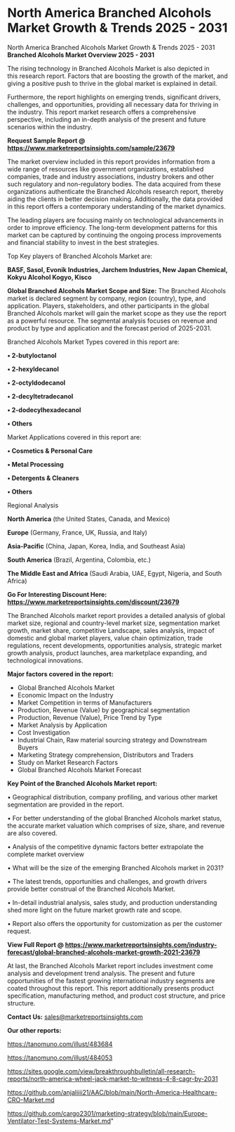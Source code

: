 # North America Branched Alcohols Market Growth & Trends 2025 - 2031
North America Branched Alcohols Market Growth & Trends 2025 - 2031
<Strong> Branched Alcohols Market Overview 2025 - 2031</strong>

The rising technology in Branched Alcohols Market is also depicted in this research report. Factors that are boosting the growth of the market, and giving a positive push to thrive in the global market is explained in detail.

Furthermore, the report highlights on emerging trends, significant drivers, challenges, and opportunities, providing all necessary data for thriving in the industry. This report market research offers a comprehensive perspective, including an in-depth analysis of the present and future scenarios within the industry.

<strong>Request Sample Report @ <a href=https://www.marketreportsinsights.com/sample/23679>https://www.marketreportsinsights.com/sample/23679</a></strong>

The market overview included in this report provides information from a wide range of resources like government organizations, established companies, trade and industry associations, industry brokers and other such regulatory and non-regulatory bodies. The data acquired from these organizations authenticate the Branched Alcohols research report, thereby aiding the clients in better decision making. Additionally, the data provided in this report offers a contemporary understanding of the market dynamics.

The leading players are focusing mainly on technological advancements in order to improve efficiency. The long-term development patterns for this market can be captured by continuing the ongoing process improvements and financial stability to invest in the best strategies.

Top Key players of Branched Alcohols Market are:

<strong>BASF, Sasol, Evonik Industries, Jarchem Industries, New Japan Chemical, Kokyu Alcohol Kogyo, Kisco</strong>

<strong><b>Global Branched Alcohols Market Scope and Size:</b></strong>
The Branched Alcohols market is declared segment by company, region (country), type, and application. Players, stakeholders, and other participants in the global Branched Alcohols market will gain the market scope as they use the report as a powerful resource. The segmental analysis focuses on revenue and product by type and application and the forecast period of 2025-2031.

Branched Alcohols Market Types covered in this report are:

<strong>• 2-butyloctanol

• 2-hexyldecanol

• 2-octyldodecanol

• 2-decyltetradecanol

• 2-dodecylhexadecanol

• Others</strong>

Market Applications covered in this report are:

<strong>• Cosmetics & Personal Care

• Metal Processing

• Detergents & Cleaners

• Others</strong> 

Regional Analysis

<strong>North America</strong> (the United States, Canada, and Mexico)

<strong>Europe</strong> (Germany, France, UK, Russia, and Italy)

<strong>Asia-Pacific</strong> (China, Japan, Korea, India, and Southeast Asia)

<strong>South America</strong> (Brazil, Argentina, Colombia, etc.)

<strong>The Middle East and Africa</strong> (Saudi Arabia, UAE, Egypt, Nigeria, and South Africa)

<strong>Go For Interesting Discount Here: <a href=https://www.marketreportsinsights.com/discount/23679>https://www.marketreportsinsights.com/discount/23679</a></strong>

The Branched Alcohols market report provides a detailed analysis of global market size, regional and country-level market size, segmentation market growth, market share, competitive Landscape, sales analysis, impact of domestic and global market players, value chain optimization, trade regulations, recent developments, opportunities analysis, strategic market growth analysis, product launches, area marketplace expanding, and technological innovations.

<strong><b>Major factors covered in the report:</b></strong>
<ul>
  <li>Global Branched Alcohols Market </li>
  <li>Economic Impact on the Industry</li>
  <li>Market Competition in terms of Manufacturers</li>
  <li>Production, Revenue (Value) by geographical segmentation</li>
  <li>Production, Revenue (Value), Price Trend by Type</li>
  <li>Market Analysis by Application</li>
  <li>Cost Investigation</li>
  <li>Industrial Chain, Raw material sourcing strategy and Downstream Buyers</li>
  <li>Marketing Strategy comprehension, Distributors and Traders</li>
  <li>Study on Market Research Factors</li>
  <li>Global Branched Alcohols Market Forecast</li>
</ul>

<strong><b>Key Point of the Branched Alcohols Market report:</b></strong>

• Geographical distribution, company profiling, and various other market segmentation are provided in the report.

• For better understanding of the global Branched Alcohols market status, the accurate market valuation which comprises of size, share, and revenue are also covered.

• Analysis of the competitive dynamic factors better extrapolate the complete market overview

• What will be the size of the emerging Branched Alcohols market in 2031?

• The latest trends, opportunities and challenges, and growth drivers provide better construal of the Branched Alcohols Market.

• In-detail industrial analysis, sales study, and production understanding shed more light on the future market growth rate and scope.

• Report also offers the opportunity for customization as per the customer request.

<strong><b>View Full Report @ <a href=https://www.marketreportsinsights.com/industry-forecast/global-branched-alcohols-market-growth-2021-23679>https://www.marketreportsinsights.com/industry-forecast/global-branched-alcohols-market-growth-2021-23679</a></b></strong>


At last, the Branched Alcohols Market report includes investment come analysis and development trend analysis. The present and future opportunities of the fastest growing international industry segments are coated throughout this report. This report additionally presents product specification, manufacturing method, and product cost structure, and price structure.

<strong>Contact Us:</strong>
sales@marketreportsinsights.com

<strong>Our other reports:</strong>

<a href=https://tanomuno.com/illust/483684>https://tanomuno.com/illust/483684</a>

<a href=https://tanomuno.com/illust/484053>https://tanomuno.com/illust/484053</a>

<a href=https://sites.google.com/view/breakthroughbulletin/all-research-reports/north-america-wheel-jack-market-to-witness-4-8-cagr-by-2031>https://sites.google.com/view/breakthroughbulletin/all-research-reports/north-america-wheel-jack-market-to-witness-4-8-cagr-by-2031</a>

<a href=https://github.com/anjaliiii21/AAC/blob/main/North-America-Healthcare-CRO-Market.md>https://github.com/anjaliiii21/AAC/blob/main/North-America-Healthcare-CRO-Market.md</a>

<a href=https://github.com/cargo2301/marketing-strategy/blob/main/Europe-Ventilator-Test-Systems-Market.md>https://github.com/cargo2301/marketing-strategy/blob/main/Europe-Ventilator-Test-Systems-Market.md</a>"
